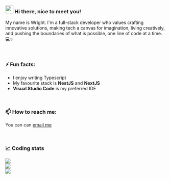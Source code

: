 ### <img src="https://media.giphy.com/media/hvRJCLFzcasrR4ia7z/giphy.gif" width="25"> Hi there, nice to meet you!

My name is Wright. I'm a full-stack developer who values crafting innovative solutions, making tech a canvas for imagination, living creatively, and pushing the boundaries of what is possible, one line of code at a time. 💻✨

<br />

### ⚡ Fun facts:
- I enjoy writing Typescript
- My favourite stack is **NestJS** and **NextJS**
- **Visual Studio Code** is my preferred IDE

<br />

### 📫 How to reach me:
You can can [email me](mailto:wright.chukwuezi@outlook.com)<br />

<br />

### :chart_with_upwards_trend: Coding stats
![](https://github-readme-stats.vercel.app/api?username=wrightchukwuezi&theme=radical&hide_border=false&include_all_commits=false&count_private=false)<br/>
![](https://github-readme-streak-stats.herokuapp.com/?user=wrightchukwuezi&theme=radical&hide_border=false)<br/>
![](https://github-readme-stats.vercel.app/api/top-langs/?username=wrightchukwuezi&theme=radical&hide_border=false&include_all_commits=false&count_private=false&layout=compact)
